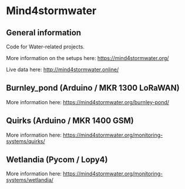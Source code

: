 # Mind4stormwater
## General information
Code for Water-related projects.

More information on the setups here: https://mind4stormwater.org/

Live data here: http://mind4stormwater.online/

## Burnley_pond (Arduino / MKR 1300 LoRaWAN)
More information here: https://mind4stormwater.org/burnley-pond/

## Quirks (Arduino / MKR 1400 GSM)
More information here: https://mind4stormwater.org/monitoring-systems/quirks/

## Wetlandia (Pycom / Lopy4)
More information here: https://mind4stormwater.org/monitoring-systems/wetlandia/

